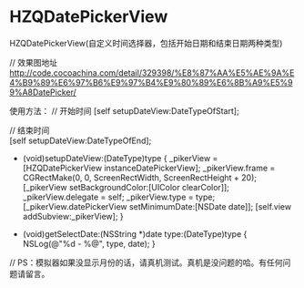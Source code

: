 # HZQDatePickerView
HZQDatePickerView(自定义时间选择器，包括开始日期和结束日期两种类型)

// 效果图地址
http://code.cocoachina.com/detail/329398/%E8%87%AA%E5%AE%9A%E4%B9%89%E6%97%B6%E9%97%B4%E9%80%89%E6%8B%A9%E5%99%A8DatePicker/


使用方法：
// 开始时间
[self setupDateView:DateTypeOfStart];

// 结束时间    
[self setupDateView:DateTypeOfEnd];

- (void)setupDateView:(DateType)type {
_pikerView = [HZQDatePickerView instanceDatePickerView];
_pikerView.frame = CGRectMake(0, 0, ScreenRectWidth, ScreenRectHeight + 20);
[_pikerView setBackgroundColor:[UIColor clearColor]];
_pikerView.delegate = self;
_pikerView.type = type;
[_pikerView.datePickerView setMinimumDate:[NSDate date]];
[self.view addSubview:_pikerView];
}

- (void)getSelectDate:(NSString *)date type:(DateType)type {
NSLog(@"%d - %@", type, date);
}

// PS：模拟器如果没显示月份的话，请真机测试。真机是没问题的哈。有任何问题请留言。
